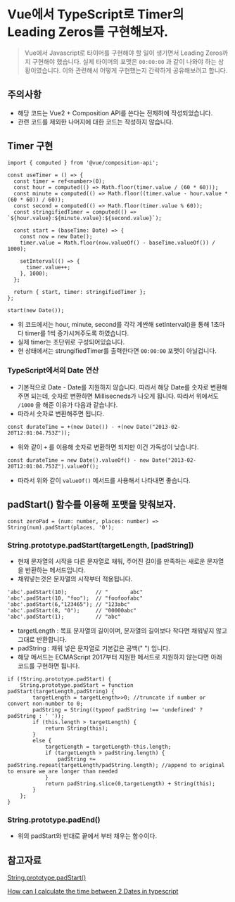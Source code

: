 # Vue에서 TypeScript로 Timer의 Leading Zeros를 구현해보자.

> Vue에서 Javascript로 타이머를 구현해야 할 일이 생기면서 Leading Zeros까지 구현해야 했습니다. 실제 타이머의 포맷은 `00:00:00` 과 같이 나와야 하는 상황이였습니다. 이와 관련해서 어떻게 구현했는지 간략하게 공유해보려고 합니다.

## 주의사항

-   해당 코드는 Vue2 + Composition API를 쓴다는 전제하에 작성되었습니다.
-   관련 코드를 제외한 나머지에 대한 코드는 작성하지 않습니다.

## Timer 구현

```
import { computed } from '@vue/composition-api';

const useTimer = () => {
  const timer = ref<number>(0);
  const hour = computed(() => Math.floor(timer.value / (60 * 60)));
  const minute = computed(() => Math.floor((timer.value - hour.value * (60 * 60)) / 60));
  const second = computed(() => Math.floor(timer.value % 60));
  const stringifiedTimer = computed(() => `${hour.value}:${minute.value}:${second.value}`);

  const start = (baseTime: Date) => {
    const now = new Date();
    timer.value = Math.floor(now.valueOf() - baseTime.valueOf()) / 1000);

    setInterval(() => {
      timer.value++;
    }, 1000);
  };

  return { start, timer: stringifiedTimer };
};

start(new Date());
```

-   위 코드에서는 hour, minute, second를 각각 계싼해 setInterval()을 통해 1초마다 timer를 1씩 증가시켜주도록 하였습니다.
-   실제 timer는 초단위로 구성되어있습니다.
-   현 상태에서는 strungifiedTimer를 출력한다면 `00:00:00` 포맷이 아닐겁니다.

### TypeScript에서의 Date 연산

-   기본적으로 Date - Date를 지원하지 않습니다. 따라서 해당 Date를 숫자로 변환해주면 되는데, 숫자로 변환하면 Millisecneds가 나오게 됩니다. 따라서 위에서도 `/1000` 을 해준 이유가 다음과 같습니다.
-   따라서 숫자로 변환해주면 됩니다.

```
const durateTime = +(new Date()) - +(new Date("2013-02-20T12:01:04.753Z"));
```

-   위와 같이 `+` 를 이용해 숫자로 변환하면 되지만 이건 가독성이 낮습니다.

```
const durateTime = new Date().valueOf() - new Date("2013-02-20T12:01:04.753Z").valueOf();
```

-   따라서 위와 같이 `valueOf()` 메서드를 사용해서 나타내면 좋습니다.

## padStart() 함수를 이용해 포맷을 맞춰보자.

```
const zeroPad = (num: number, places: number) => String(num).padStart(places, '0');
```

### String.prototype.padStart(targetLength, \[padString\])

-   현재 문자열의 시작을 다른 문자열로 채워, 주어진 길이를 만족하는 새로운 문자열을 반환하는 메서드입니다.
-   채워넣는것은 문자열의 시작부터 적용됩니다.

```
'abc'.padStart(10);         // "       abc"
'abc'.padStart(10, "foo");  // "foofoofabc"
'abc'.padStart(6,"123465"); // "123abc"
'abc'.padStart(8, "0");     // "00000abc"
'abc'.padStart(1);          // "abc"
```

-   targetLength : 목표 문자열의 길이이며, 문자열의 길이보다 작다면 채워넣지 않고 그대로 반환합니다.
-   padString : 채워 넣은 문자열로 기본값은 공백(" ") 입니다.
-   해당 메서드는 ECMAScript 2017부터 지원한 메서드로 지원하지 않는다면 아래 코드를 구현하면 됩니다.

```
if (!String.prototype.padStart) {
    String.prototype.padStart = function padStart(targetLength,padString) {
        targetLength = targetLength>>0; //truncate if number or convert non-number to 0;
        padString = String((typeof padString !== 'undefined' ? padString : ' '));
        if (this.length > targetLength) {
            return String(this);
        }
        else {
            targetLength = targetLength-this.length;
            if (targetLength > padString.length) {
                padString += padString.repeat(targetLength/padString.length); //append to original to ensure we are longer than needed
            }
            return padString.slice(0,targetLength) + String(this);
        }
    };
}
```

### String.prototype.padEnd()

-   위의 padStart와 반대로 끝에서 부터 채우는 함수이다.

## 참고자료

[String.prototype.padStart()](https://developer.mozilla.org/ko/docs/Web/JavaScript/Reference/Global_Objects/String/padStart)

[How can I calculate the time between 2 Dates in typescript](https://stackoverflow.com/questions/14980014/how-can-i-calculate-the-time-between-2-dates-in-typescript)
